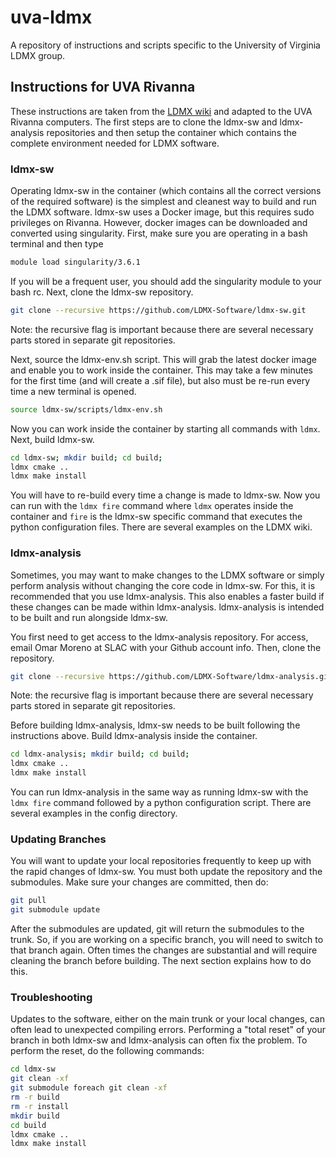 # uva-ldmx
A repository of instructions and scripts specific to the University of Virginia LDMX group.

## Instructions for UVA Rivanna

These instructions are taken from the [LDMX wiki](https://ldmx-software.github.io) and adapted to the UVA Rivanna computers. The first steps are to clone the ldmx-sw and ldmx-analysis repositories and then setup the container which contains the complete environment needed for LDMX software.

### ldmx-sw

Operating ldmx-sw in the container (which contains all the correct versions of the required software) is the simplest and cleanest way to build and run the LDMX software. ldmx-sw uses a Docker image, but this requires sudo privileges on Rivanna. However, docker images can be downloaded and converted using singularity. First, make sure you are operating in a bash terminal and then type

```bash
module load singularity/3.6.1
```

If you will be a frequent user, you should add the singularity module to your bash rc. Next, clone the ldmx-sw repository.

```bash
git clone --recursive https://github.com/LDMX-Software/ldmx-sw.git
```

Note: the recursive flag is important because there are several necessary parts stored in separate git repositories.

Next, source the ldmx-env.sh script. This will grab the latest docker image and enable you to work inside the container. This may take a few minutes for the first time (and will create a .sif file), but also must be re-run every time a new terminal is opened.

```bash
source ldmx-sw/scripts/ldmx-env.sh
```

Now you can work inside the container by starting all commands with ```ldmx```. Next, build ldmx-sw.

```bash
cd ldmx-sw; mkdir build; cd build;
ldmx cmake ..
ldmx make install
```

You will have to re-build every time a change is made to ldmx-sw. Now you can run with the ```ldmx fire``` command where ```ldmx``` operates inside the container and ```fire``` is the ldmx-sw specific command that executes the python configuration files. There are several examples on the LDMX wiki.

### ldmx-analysis

Sometimes, you may want to make changes to the LDMX software or simply perform analysis without changing the core code in ldmx-sw. For this, it is recommended that you use ldmx-analysis. This also enables a faster build if these changes can be made within ldmx-analysis. ldmx-analysis is intended to be built and run alongside ldmx-sw.

You first need to get access to the ldmx-analysis repository. For access, email Omar Moreno at SLAC with your Github account info. Then, clone the repository.

```bash
git clone --recursive https://github.com/LDMX-Software/ldmx-analysis.git
```

Note: the recursive flag is important because there are several necessary parts stored in separate git repositories.

Before building ldmx-analysis, ldmx-sw needs to be built following the instructions above. Build ldmx-analysis inside the container.

```bash
cd ldmx-analysis; mkdir build; cd build;
ldmx cmake ..
ldmx make install
```

You can run ldmx-analysis in the same way as running ldmx-sw with the ```ldmx fire``` command followed by a python configuration script. There are several examples in the config directory.

### Updating Branches

You will want to update your local repositories frequently to keep up with the rapid changes of ldmx-sw. You must both update the repository and the submodules. Make sure your changes are committed, then do:

```bash
git pull
git submodule update
```

After the submodules are updated, git will return the submodules to the trunk. So, if you are working on a specific branch, you will need to switch to that branch again. Often times the changes are substantial and will require cleaning the branch before building. The next section explains how to do this.

### Troubleshooting

Updates to the software, either on the main trunk or your local changes, can often lead to unexpected compiling errors. Performing a "total reset" of your branch in both ldmx-sw and ldmx-analysis can often fix the problem. To perform the reset, do the following commands:

```bash
cd ldmx-sw 
git clean -xf 
git submodule foreach git clean -xf
rm -r build
rm -r install
mkdir build
cd build
ldmx cmake ..
ldmx make install
```
